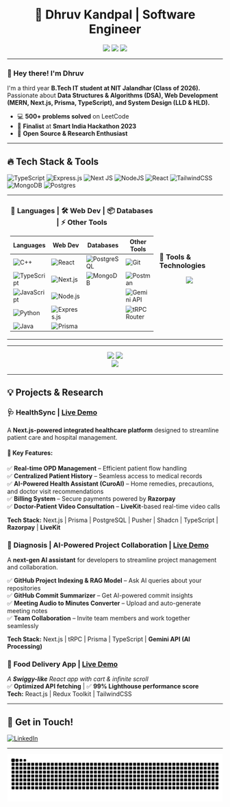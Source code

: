 
<h1 align="center">🚀 Dhruv Kandpal | Software Engineer</h1>

<p align="center">
  <img src="https://img.shields.io/badge/LeetCode-500-orange?style=flat&logo=leetcode">
  <img src="https://img.shields.io/badge/MERN-Stack-green?style=flat&logo=react">
  <img src="https://img.shields.io/github/followers/DhruvKandpal?style=social">
</p>

---

### 👋 Hey there! I'm Dhruv  
I'm a third year **B.Tech IT student at NIT Jalandhar (Class of 2026).**  
Passionate about **Data Structures & Algorithms (DSA), Web Development (MERN, Next.js, Prisma, TypeScript), and System Design (LLD & HLD).**  

- 💻 **500+ problems solved** on LeetCode 
- 🎯 **Finalist** at **Smart India Hackathon 2023**  
- 🚀 **Open Source & Research Enthusiast** 

---

## 🔥 Tech Stack & Tools  
![TypeScript](https://img.shields.io/badge/typescript-%23007ACC.svg?style=for-the-badge&logo=typescript&logoColor=white)  ![Express.js](https://img.shields.io/badge/express.js-%23404d59.svg?style=for-the-badge&logo=express&logoColor=%2361DAFB)  ![Next JS](https://img.shields.io/badge/Next-black?style=for-the-badge&logo=next.js&logoColor=white) ![NodeJS](https://img.shields.io/badge/node.js-6DA55F?style=for-the-badge&logo=node.js&logoColor=white)  ![React](https://img.shields.io/badge/react-%2320232a.svg?style=for-the-badge&logo=react&logoColor=%2361DAFB)  ![TailwindCSS](https://img.shields.io/badge/tailwindcss-%2338B2AC.svg?style=for-the-badge&logo=tailwind-css&logoColor=white) ![MongoDB](https://img.shields.io/badge/MongoDB-%234ea94b.svg?style=for-the-badge&logo=mongodb&logoColor=white) ![Postgres](https://img.shields.io/badge/postgres-%23316192.svg?style=for-the-badge&logo=postgresql&logoColor=white) 

<table>
  <tr>
    <td width=66% align="center">
  
### 🚀 Languages | 🛠️ Web Dev | 📦 Databases | ⚡ Other Tools
| Languages | Web Dev | Databases | Other Tools |
|-------------|-----------|-------------|--------------|
| ![C++](https://img.shields.io/badge/C++-00599C?style=flat&logo=c%2B%2B&logoColor=white) | ![React](https://img.shields.io/badge/React-61DAFB?style=flat&logo=react&logoColor=black) | ![PostgreSQL](https://img.shields.io/badge/PostgreSQL-336791?style=flat&logo=postgresql&logoColor=white) | ![Git](https://img.shields.io/badge/Git-F05032?style=flat&logo=git&logoColor=white) |
| ![TypeScript](https://img.shields.io/badge/TypeScript-3178C6?style=flat&logo=typescript&logoColor=white) | ![Next.js](https://img.shields.io/badge/Next.js-000000?style=flat&logo=next.js&logoColor=white) | ![MongoDB](https://img.shields.io/badge/MongoDB-47A248?style=flat&logo=mongodb&logoColor=white) | ![Postman](https://img.shields.io/badge/Postman-FF6C37?style=flat&logo=postman&logoColor=white) |
| ![JavaScript](https://img.shields.io/badge/JavaScript-F7DF1E?style=flat&logo=javascript&logoColor=black) | ![Node.js](https://img.shields.io/badge/Node.js-339933?style=flat&logo=node.js&logoColor=white) |  | ![Gemini API](https://img.shields.io/badge/Gemini%20API-4285F4?style=flat&logo=google&logoColor=white) |
| ![Python](https://img.shields.io/badge/Python-3776AB?style=flat&logo=python&logoColor=white) | ![Express.js](https://img.shields.io/badge/Express.js-000000?style=flat&logo=express&logoColor=white) |  | ![tRPC Router](https://img.shields.io/badge/tRPC%20Router-2596be?style=flat&logo=typescript&logoColor=white) |
| ![Java](https://img.shields.io/badge/Java-007396?style=flat&logo=java&logoColor=white) | ![Prisma](https://img.shields.io/badge/Prisma-2D3748?style=flat&logo=prisma&logoColor=white) |  | |

  </td>
  <td>

### 🔧 Tools & Technologies
<p align="center">
  <a href="https://skillicons.dev">
    <img src="https://skillicons.dev/icons?i=cpp,java,python,html,css,tailwind,js,ts,react,next,nodejs,mongodb,mysql,prisma,postgres,express,postman,vscode,npm,vercel&perline=4" />
  </a>
</p>
  
  </td>
  </tr>
</table>


---
<p align="center" >
  <img height="180" src="https://github-readme-stats.vercel.app/api?username=dhruvkandpal&show_icons=true&theme=dracula" />
  <img height="180" src="https://github-readme-stats.vercel.app/api/top-langs/?username=dhruvkandpal&theme=dracula&include_all_commits=true&count_private=true&layout=compact" /><br /> 
  <img src="https://github-profile-trophy.vercel.app/?username=dhruvkandpal&theme=dracula">
  
</p>

---

## 💡 Projects & Research  

### 🩺 **HealthSync** | [Live Demo](https://healthsync-alpha.vercel.app/)  
A **Next.js-powered integrated healthcare platform** designed to streamline patient care and hospital management.  

#### 🔹 **Key Features:**  
✅ **Real-time OPD Management** – Efficient patient flow handling  
✅ **Centralized Patient History** – Seamless access to medical records  
✅ **AI-Powered Health Assistant (CuroAI)** – Home remedies, precautions, and doctor visit recommendations  
✅ **Billing System** – Secure payments powered by **Razorpay**  
✅ **Doctor-Patient Video Consultation** – **LiveKit**-based real-time video calls  

**Tech Stack:** Next.js | Prisma | PostgreSQL | Pusher | Shadcn | TypeScript | **Razorpay** | **LiveKit**  



### 🤖 **Diagnosis** | AI-Powered Project Collaboration | **[Live Demo](https://diagnosis-virid.vercel.app/)**  
A **next-gen AI assistant** for developers to streamline project management and collaboration.  

✅ **GitHub Project Indexing & RAG Model** – Ask AI queries about your repositories  
✅ **GitHub Commit Summarizer** – Get AI-powered commit insights  
✅ **Meeting Audio to Minutes Converter** – Upload and auto-generate meeting notes  
✅ **Team Collaboration** – Invite team members and work together seamlessly  

**Tech Stack:** Next.js | tRPC | Prisma | TypeScript | **Gemini API (AI Processing)**  



### 🍔 **Food Delivery App**  | [Live Demo](https://food-ordering-app-one-dhruv.vercel.app/)  
_A **Swiggy-like** React app with cart & infinite scroll_  
✅ **Optimized API fetching** | ✅ **99% Lighthouse performance score**  
**Tech:** React.js | Redux Toolkit | TailwindCSS  

---


## 🎯 Get in Touch!  
[![LinkedIn](https://img.shields.io/badge/LinkedIn-0A66C2?style=flat&logo=linkedin&logoColor=white)](https://www.linkedin.com/in/dhruv-kandpal-1b231a249/)  

---


<picture>
  <source media="(prefers-color-scheme: dark)" srcset="https://raw.githubusercontent.com/dhruvkandpal/dhruvkandpal/output/github-contribution-grid-snake-dark.svg">
  <source media="(prefers-color-scheme: light)" srcset="https://raw.githubusercontent.com/dhruvkandpal/dhruvkandpal/output/github-contribution-grid-snake.svg">
  <img alt="github contribution grid snake animation" src="https://raw.githubusercontent.com/dhruvkandpal/dhruvkandpal/output/github-contribution-grid-snake.svg">
</picture>
